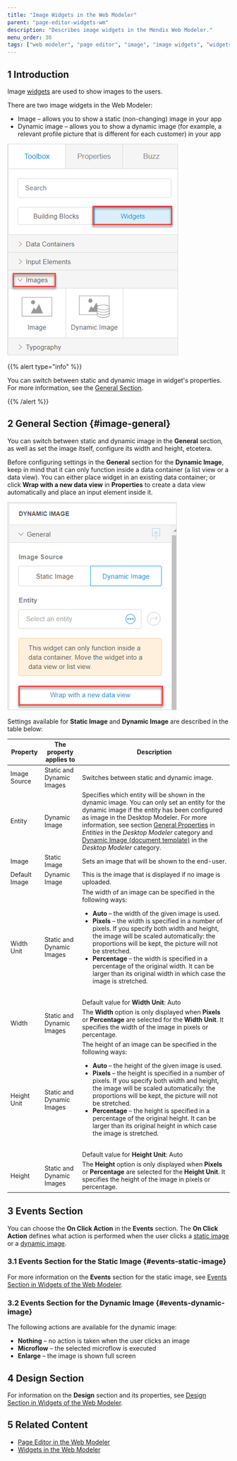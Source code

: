 ```yaml
---
title: "Image Widgets in the Web Modeler"
parent: "page-editor-widgets-wm"
description: "Describes image widgets in the Mendix Web Modeler."
menu_order: 30
tags: ["web modeler", "page editor", "image", "image widgets", "widgets"]
---
```


## 1 Introduction 

Image [widgets](page-editor-widgets-wm) are used to show images to the users. 

There are two image widgets in the Web Modeler:

* Image – allows you to show a static (non-changing) image in your app
* Dynamic image – allows you to show a dynamic image (for example, a relevant profile picture that is different for each customer) in your app

![](attachments/page-editor-widgets-images-wm/wm-image-widgets.png)

{{% alert type="info" %}}

You can switch between static and dynamic image in widget's properties. For more information, see the [General Section](#image-general). 

{{% /alert %}} 

## 2 General Section {#image-general}

You can switch between static and dynamic image in the **General** section, as well as set the image itself, configure its width and height, etcetera. 

Before configuring settings in the **General** section for the **Dynamic Image**, keep in mind that it can only function inside a data container (a list view or a data view). You can either place widget in an existing data container; or click **Wrap with a new data view** in **Properties** to create a data view automatically and place an input element inside it. 

![](attachments/page-editor-widgets-images-wm/wm-dynamic-image-data-view.png)

Settings available for **Static Image** and **Dynamic Image** are described in the table below:

| Property      | The property applies to   | Description                                                  |
| ------------- | ------------------------- | ------------------------------------------------------------ |
| Image Source  | Static and Dynamic Images | Switches between static and dynamic image.                   |
| Entity        | Dynamic Image             | Specifies which entity will be shown in the dynamic image. You can only set an entity for the dynamic image if the entity has been configured as image in the Desktop Modeler. For more information, see section [General Properties](../entities#entities-general-properties) in *Entities* in the *Desktop Modeler* category and [Dynamic Image (document template)](../dynamic-image-document-template) in the *Desktop Modeler* category. |
| Image         | Static Image              | Sets an image that will be shown to the end-user.            |
| Default Image | Dynamic Image             | This is the image that is displayed if no image is uploaded. |
| Width Unit    | Static and Dynamic Images | The width of an image can be specified in the following ways:  <br /><ul><li>**Auto** – the width of the given image is used.</li><li>**Pixels** – the width is specified in a number of pixels. If you specify both width and height, the image will be scaled automatically: the proportions will be kept, the picture will not be stretched.</li><li>**Percentage** –  the width is specified in a percentage of the original width. It can be larger than its original width in which case the image is stretched.</li></ul><br />Default value for **Width Unit**: Auto |
| Width         | Static and Dynamic Images | The **Width** option is only displayed when **Pixels** or **Percentage** are selected for the **Width Unit**. It specifies the width of the image in pixels or percentage. |
| Height  Unit  | Static and Dynamic Images | The height of an image can be specified in the following ways:  <br /><ul><li>**Auto** – the height of the given image is used.</li><li>**Pixels** – the height is specified in a number of pixels. If you specify both width and height, the image will be scaled automatically: the proportions will be kept, the picture will not be stretched.</li><li>**Percentage** –  the height is specified in a percentage of the original height. It can be larger than its original height in which case the image is stretched.</li></ul><br />Default value for **Height Unit**: Auto |
| Height        | Static and Dynamic Images | The **Height** option is only displayed when **Pixels** or **Percentage** are selected for the **Height Unit**. It specifies the height of the image in pixels or percentage. |

## 3 Events Section

You can choose the **On Click Action** in the **Events** section. The **On Click Action** defines what action is performed when the user clicks a [static image](#events-static-image) or a [dynamic image](#events-dynamic-image).

### 3.1 Events Section for the Static Image {#events-static-image}

For more information on the **Events** section for the static image, see [Events Section in Widgets of the Web Modeler](page-editor-widgets-events-section-wm).

### 3.2 Events Section for the Dynamic Image {#events-dynamic-image}

The following actions are available for the dynamic image:

* **Nothing** – no action is taken when the user clicks an image
* **Microflow** – the selected microflow is executed 
* **Enlarge** –  the image is shown full screen 

## 4 Design Section

For information on the **Design** section and its properties, see [Design Section in Widgets of the Web Modeler](page-editor-widgets-design-section-wm).

## 5 Related Content

* [Page Editor in the Web Modeler](page-editor-wm) 
* [Widgets in the Web Modeler](page-editor-widgets-wm)
